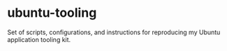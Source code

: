 # ubuntu-tooling
Set of scripts, configurations, and instructions for reproducing my Ubuntu application tooling kit.
